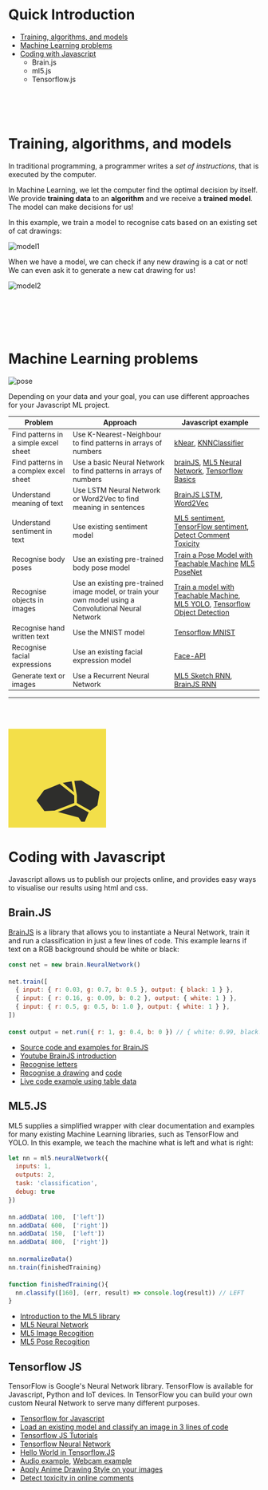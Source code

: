 # Quick Introduction

- [Training, algorithms, and models](#basics)
- [Machine Learning problems](#disciplines)
- [Coding with Javascript](#javascript)
  - Brain.js
  - ml5.js
  - Tensorflow.js

<br>
<br>
<br>

# <a name="basics"></a>Training, algorithms, and models

In traditional programming, a programmer writes a *set of instructions*, that is executed by the computer. 

In Machine Learning, we let the computer find the optimal decision by itself. We provide **training data** to an **algorithm** and we receive a **trained model**. The model can make decisions for us!

In this example, we train a model to recognise cats based on an existing set of cat drawings:

![model1](./images/model1.png)

When we have a model, we can check if any new drawing is a cat or not! We can even ask it to generate a new cat drawing for us!

![model2](./images/model2.png)



<br>
<br>
<br>
<br>

# <a name="disciplines"></a>Machine Learning problems

![pose](./images/pose.png)

Depending on your data and your goal, you can use different approaches for your Javascript ML project.

| Problem                                | Approach                                                                                              | Javascript example                               |
|-------------------------------------|-------------------------------------------------------------------------------------------------------|--------------------------------------------------|
| Find patterns in a simple excel sheet   | Use K-Nearest-Neighbour to find patterns in arrays of numbers                                         | [kNear](https://github.com/NathanEpstein/KNear), [KNNClassifier](https://ml5js.org/reference/api-KNNClassifier/)                             |
| Find patterns in a complex excel sheet  | Use a basic Neural Network to find patterns in arrays of numbers                                      | [brainJS](https://github.com/BrainJS/brain.js#for-training-with-neuralnetwork), [ML5 Neural Network](https://learn.ml5js.org/docs/#/reference/neural-network), [Tensorflow Basics](https://www.tensorflow.org/js/tutorials/training/linear_regression)             |
| Understand meaning of text | Use LSTM Neural Network or Word2Vec to find meaning in sentences                                      | [BrainJS LSTM](https://github.com/BrainJS/brain.js#for-training-with-rnn-lstm-and-gru), [Word2Vec](https://learn.ml5js.org/docs/#/reference/word2vec)                                |
| Understand sentiment in text | Use existing sentiment model                                      | [ML5 sentiment](https://ml5js.org/reference/api-Sentiment/), [TensorFlow sentiment](https://github.com/tensorflow/tfjs-examples/tree/master/sentiment), [Detect Comment Toxicity](https://storage.googleapis.com/tfjs-models/demos/toxicity/index.html)                                |
| Recognise body poses                | Use an existing pre-trained body pose model                                                           | [Train a Pose Model with Teachable Machine](https://teachablemachine.withgoogle.com) [ML5 PoseNet](https://learn.ml5js.org/docs/#/reference/posenet)                                    |
| Recognise objects in images         | Use an existing pre-trained image model, or train your own model using a Convolutional Neural Network | [Train a model with Teachable Machine](https://teachablemachine.withgoogle.com), [ML5 YOLO](https://learn.ml5js.org/docs/#/reference/yolo), [Tensorflow Object Detection](https://github.com/tensorflow/tfjs-examples/tree/master/simple-object-detection)            |
| Recognise hand written text         | Use the MNIST model | [Tensorflow MNIST](https://github.com/tensorflow/tfjs-examples/tree/master/mnist)            |
| Recognise facial expressions        | Use an existing facial expression model                                                   | [Face-API](https://github.com/justadudewhohacks/face-api.js) |
| Generate text or images             | Use a Recurrent Neural Network                                                                        | [ML5 Sketch RNN](https://learn.ml5js.org/docs/#/reference/sketchrnn), [BrainJS RNN](https://github.com/BrainJS/brain.js#for-training-with-rnn-lstm-and-gru)                              |


---
<br>
<br>

![brain](./images/brain.png)

# <a name="javascript"></a>Coding with Javascript

Javascript allows us to publish our projects online, and provides easy ways to visualise our results using html and css.

## Brain.JS

[BrainJS](https://github.com/BrainJS/brain.js) is a library that allows you to instantiate a Neural Network, train it and run a classification in just a few lines of code. This example learns if text on a RGB background should be white or black:

```javascript
const net = new brain.NeuralNetwork()

net.train([
  { input: { r: 0.03, g: 0.7, b: 0.5 }, output: { black: 1 } },
  { input: { r: 0.16, g: 0.09, b: 0.2 }, output: { white: 1 } },
  { input: { r: 0.5, g: 0.5, b: 1.0 }, output: { white: 1 } },
])

const output = net.run({ r: 1, g: 0.4, b: 0 }) // { white: 0.99, black: 0.002 }
```

- [Source code and examples for BrainJS](https://github.com/BrainJS/brain.js)
- [Youtube BrainJS introduction](https://www.youtube.com/watch?v=RVMHhtTqUxc)
- [Recognise letters](https://github.com/BrainJS/brain.js/blob/master/examples/which-letter-simple.js)
- [Recognise a drawing](https://output.jsbin.com/mofaduk) and [code](https://gist.github.com/mac2000/fc54e6d6bdcbfde28b03dc2a43611270)
- [Live code example using table data](https://scrimba.com/c/c36zkcb)

## ML5.JS

ML5 supplies a simplified wrapper with clear documentation and examples for many existing Machine Learning libraries, such as TensorFlow and YOLO. In this example, we teach the machine what is left and what is right:

```javascript
let nn = ml5.neuralNetwork({
  inputs: 1,
  outputs: 2,
  task: 'classification',
  debug: true
})

nn.addData( 100,  ['left'])
nn.addData( 600,  ['right'])
nn.addData( 150,  ['left'])
nn.addData( 800,  ['right'])

nn.normalizeData()
nn.train(finishedTraining)

function finishedTraining(){
  nn.classify([160], (err, result) => console.log(result)) // LEFT
}
```

- [Introduction to the ML5 library](https://ml5js.org)
- [ML5 Neural Network](https://learn.ml5js.org/docs/#/reference/neural-network)
- [ML5 Image Recogition](https://learn.ml5js.org/docs/#/reference/yolo)
- [ML5 Pose Recogition](https://learn.ml5js.org/docs/#/reference/posenet)



## Tensorflow JS

TensorFlow is Google's Neural Network library. TensorFlow is available for Javascript, Python and IoT devices. In TensorFlow you can build your own custom Neural Network to serve many different purposes.

- [Tensorflow for Javascript](https://www.tensorflow.org/js/)
- [Load an existing model and classify an image in 3 lines of code](./workshop/workshop3.md)
- [Tensorflow JS Tutorials](https://www.tensorflow.org/js/tutorials)
- [Tensorflow Neural Network](https://codelabs.developers.google.com/codelabs/tfjs-training-regression/index.html#0)
- [Hello World in Tensorflow.JS](https://meowni.ca/posts/hello-tensorflow/)
- [Audio example](https://codelabs.developers.google.com/codelabs/tensorflowjs-audio-codelab/), [Webcam example](https://codelabs.developers.google.com/codelabs/tensorflowjs-teachablemachine-codelab/index.html)
- [Apply Anime Drawing Style on your images](https://leemeng.tw/generate-anime-using-cartoongan-and-tensorflow2-en.html)
- [Detect toxicity in online comments](https://storage.googleapis.com/tfjs-models/demos/toxicity/index.html)

<br>
<br>

